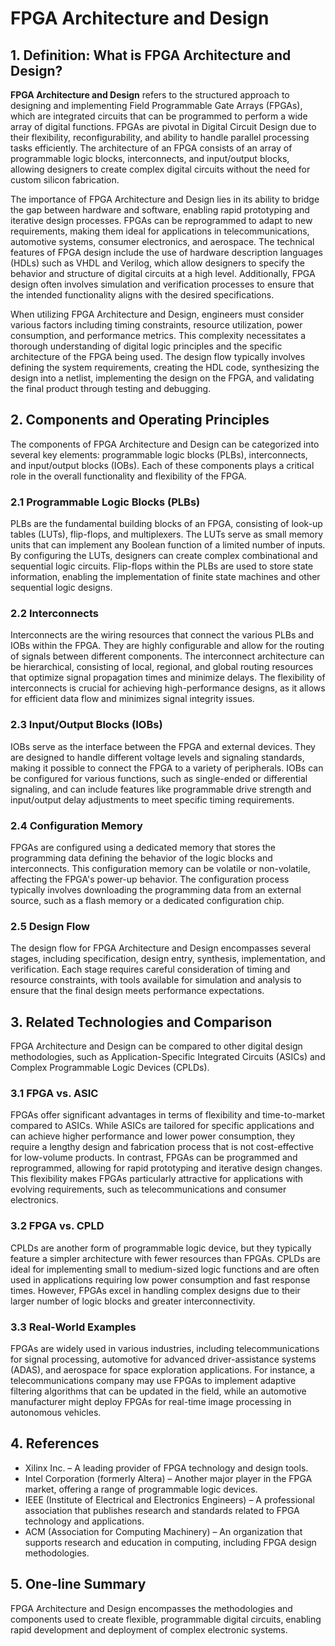 # FPGA Architecture and Design

## 1. Definition: What is **FPGA Architecture and Design**?
**FPGA Architecture and Design** refers to the structured approach to designing and implementing Field Programmable Gate Arrays (FPGAs), which are integrated circuits that can be programmed to perform a wide array of digital functions. FPGAs are pivotal in Digital Circuit Design due to their flexibility, reconfigurability, and ability to handle parallel processing tasks efficiently. The architecture of an FPGA consists of an array of programmable logic blocks, interconnects, and input/output blocks, allowing designers to create complex digital circuits without the need for custom silicon fabrication.

The importance of FPGA Architecture and Design lies in its ability to bridge the gap between hardware and software, enabling rapid prototyping and iterative design processes. FPGAs can be reprogrammed to adapt to new requirements, making them ideal for applications in telecommunications, automotive systems, consumer electronics, and aerospace. The technical features of FPGA design include the use of hardware description languages (HDLs) such as VHDL and Verilog, which allow designers to specify the behavior and structure of digital circuits at a high level. Additionally, FPGA design often involves simulation and verification processes to ensure that the intended functionality aligns with the desired specifications.

When utilizing FPGA Architecture and Design, engineers must consider various factors including timing constraints, resource utilization, power consumption, and performance metrics. This complexity necessitates a thorough understanding of digital logic principles and the specific architecture of the FPGA being used. The design flow typically involves defining the system requirements, creating the HDL code, synthesizing the design into a netlist, implementing the design on the FPGA, and validating the final product through testing and debugging. 

## 2. Components and Operating Principles
The components of FPGA Architecture and Design can be categorized into several key elements: programmable logic blocks (PLBs), interconnects, and input/output blocks (IOBs). Each of these components plays a critical role in the overall functionality and flexibility of the FPGA.

### 2.1 Programmable Logic Blocks (PLBs)
PLBs are the fundamental building blocks of an FPGA, consisting of look-up tables (LUTs), flip-flops, and multiplexers. The LUTs serve as small memory units that can implement any Boolean function of a limited number of inputs. By configuring the LUTs, designers can create complex combinational and sequential logic circuits. Flip-flops within the PLBs are used to store state information, enabling the implementation of finite state machines and other sequential logic designs.

### 2.2 Interconnects
Interconnects are the wiring resources that connect the various PLBs and IOBs within the FPGA. They are highly configurable and allow for the routing of signals between different components. The interconnect architecture can be hierarchical, consisting of local, regional, and global routing resources that optimize signal propagation times and minimize delays. The flexibility of interconnects is crucial for achieving high-performance designs, as it allows for efficient data flow and minimizes signal integrity issues.

### 2.3 Input/Output Blocks (IOBs)
IOBs serve as the interface between the FPGA and external devices. They are designed to handle different voltage levels and signaling standards, making it possible to connect the FPGA to a variety of peripherals. IOBs can be configured for various functions, such as single-ended or differential signaling, and can include features like programmable drive strength and input/output delay adjustments to meet specific timing requirements.

### 2.4 Configuration Memory
FPGAs are configured using a dedicated memory that stores the programming data defining the behavior of the logic blocks and interconnects. This configuration memory can be volatile or non-volatile, affecting the FPGA's power-up behavior. The configuration process typically involves downloading the programming data from an external source, such as a flash memory or a dedicated configuration chip.

### 2.5 Design Flow
The design flow for FPGA Architecture and Design encompasses several stages, including specification, design entry, synthesis, implementation, and verification. Each stage requires careful consideration of timing and resource constraints, with tools available for simulation and analysis to ensure that the final design meets performance expectations. 

## 3. Related Technologies and Comparison
FPGA Architecture and Design can be compared to other digital design methodologies, such as Application-Specific Integrated Circuits (ASICs) and Complex Programmable Logic Devices (CPLDs). 

### 3.1 FPGA vs. ASIC
FPGAs offer significant advantages in terms of flexibility and time-to-market compared to ASICs. While ASICs are tailored for specific applications and can achieve higher performance and lower power consumption, they require a lengthy design and fabrication process that is not cost-effective for low-volume products. In contrast, FPGAs can be programmed and reprogrammed, allowing for rapid prototyping and iterative design changes. This flexibility makes FPGAs particularly attractive for applications with evolving requirements, such as telecommunications and consumer electronics.

### 3.2 FPGA vs. CPLD
CPLDs are another form of programmable logic device, but they typically feature a simpler architecture with fewer resources than FPGAs. CPLDs are ideal for implementing small to medium-sized logic functions and are often used in applications requiring low power consumption and fast response times. However, FPGAs excel in handling complex designs due to their larger number of logic blocks and greater interconnectivity. 

### 3.3 Real-World Examples
FPGAs are widely used in various industries, including telecommunications for signal processing, automotive for advanced driver-assistance systems (ADAS), and aerospace for space exploration applications. For instance, a telecommunications company may use FPGAs to implement adaptive filtering algorithms that can be updated in the field, while an automotive manufacturer might deploy FPGAs for real-time image processing in autonomous vehicles.

## 4. References
- Xilinx Inc. – A leading provider of FPGA technology and design tools.
- Intel Corporation (formerly Altera) – Another major player in the FPGA market, offering a range of programmable logic devices.
- IEEE (Institute of Electrical and Electronics Engineers) – A professional association that publishes research and standards related to FPGA technology and applications.
- ACM (Association for Computing Machinery) – An organization that supports research and education in computing, including FPGA design methodologies.

## 5. One-line Summary
FPGA Architecture and Design encompasses the methodologies and components used to create flexible, programmable digital circuits, enabling rapid development and deployment of complex electronic systems.